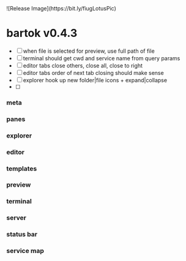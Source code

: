 <!-- no-select -->
<h1 style="display:none"></h1>
![Release Image](https://bit.ly/fiugLotusPic)

# bartok v0.4.3

  - [ ] when file is selected for preview, use full path of file
  - [ ] terminal should get cwd and service name from query params
  - [ ] editor tabs close others, close all, close to right
  - [ ] editor tabs order of next tab closing should make sense
  - [ ] explorer hook up new folder|file icons + expand|collapse
  - [ ] 


### meta

### panes

### explorer

### editor

### templates

### preview

### terminal

### server

### status bar

### service map


